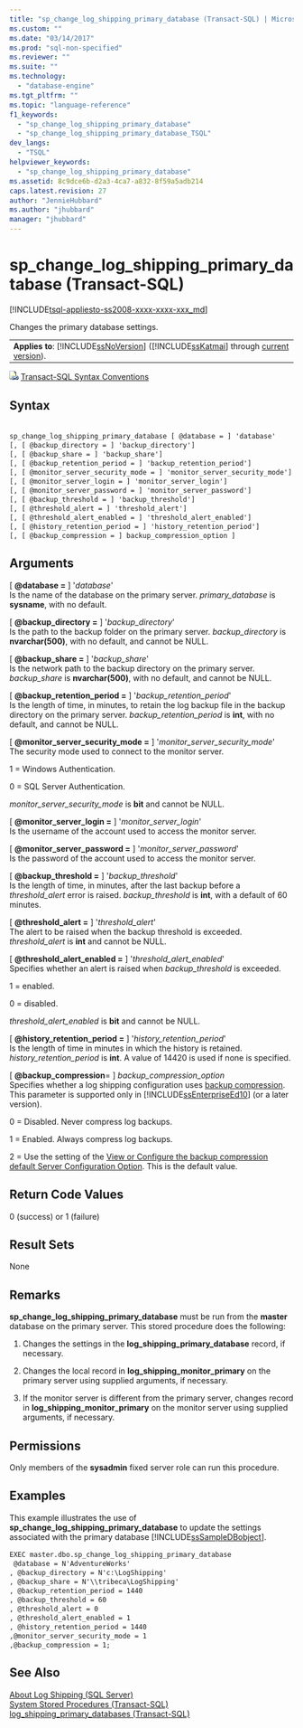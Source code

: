```yaml
---
title: "sp_change_log_shipping_primary_database (Transact-SQL) | Microsoft Docs"
ms.custom: ""
ms.date: "03/14/2017"
ms.prod: "sql-non-specified"
ms.reviewer: ""
ms.suite: ""
ms.technology: 
  - "database-engine"
ms.tgt_pltfrm: ""
ms.topic: "language-reference"
f1_keywords: 
  - "sp_change_log_shipping_primary_database"
  - "sp_change_log_shipping_primary_database_TSQL"
dev_langs: 
  - "TSQL"
helpviewer_keywords: 
  - "sp_change_log_shipping_primary_database"
ms.assetid: 8c9dce6b-d2a3-4ca7-a832-8f59a5adb214
caps.latest.revision: 27
author: "JennieHubbard"
ms.author: "jhubbard"
manager: "jhubbard"
---
```

# sp_change_log_shipping_primary_database (Transact-SQL)
[!INCLUDE[tsql-appliesto-ss2008-xxxx-xxxx-xxx_md](../../includes/tsql-appliesto-ss2008-xxxx-xxxx-xxx-md.md)]

  Changes the primary database settings.  
  
||  
|-|  
|**Applies to**: [!INCLUDE[ssNoVersion](../../includes/ssnoversion-md.md)] ([!INCLUDE[ssKatmai](../../includes/sskatmai-md.md)] through [current version](http://go.microsoft.com/fwlink/p/?LinkId=299658)).|  
  
 ![Topic link icon](../../database-engine/configure-windows/media/topic-link.gif "Topic link icon") [Transact-SQL Syntax Conventions](../../t-sql/language-elements/transact-sql-syntax-conventions-transact-sql.md)  
  
## Syntax  
  
```  
  
sp_change_log_shipping_primary_database [ @database = ] 'database'  
[, [ @backup_directory = ] 'backup_directory']   
[, [ @backup_share = ] 'backup_share']   
[, [ @backup_retention_period = ] 'backup_retention_period']  
[, [ @monitor_server_security_mode = ] 'monitor_server_security_mode']  
[, [ @monitor_server_login = ] 'monitor_server_login']  
[, [ @monitor_server_password = ] 'monitor_server_password']  
[, [ @backup_threshold = ] 'backup_threshold']   
[, [ @threshold_alert = ] 'threshold_alert']   
[, [ @threshold_alert_enabled = ] 'threshold_alert_enabled']   
[, [ @history_retention_period = ] 'history_retention_period']  
[, [ @backup_compression = ] backup_compression_option ]   
```  
  
## Arguments  
 [ **@database =** ] '*database*'  
 Is the name of the database on the primary server. *primary_database* is **sysname**, with no default.  
  
 [ **@backup_directory =** ] '*backup_directory*'  
 Is the path to the backup folder on the primary server. *backup_directory* is **nvarchar(500)**, with no default, and cannot be NULL.  
  
 [ **@backup_share =** ] '*backup_share*'  
 Is the network path to the backup directory on the primary server. *backup_share* is **nvarchar(500)**, with no default, and cannot be NULL.  
  
 [ **@backup_retention_period =** ] '*backup_retention_period*'  
 Is the length of time, in minutes, to retain the log backup file in the backup directory on the primary server. *backup_retention_period* is **int**, with no default, and cannot be NULL.  
  
 [ **@monitor_server_security_mode =** ] '*monitor_server_security_mode*'  
 The security mode used to connect to the monitor server.  
  
 1 = Windows Authentication.  
  
 0 = SQL Server Authentication.  
  
 *monitor_server_security_mode* is **bit** and cannot be NULL.  
  
 [ **@monitor_server_login =** ] '*monitor_server_login*'  
 Is the username of the account used to access the monitor server.  
  
 [ **@monitor_server_password =** ] '*monitor_server_password*'  
 Is the password of the account used to access the monitor server.  
  
 [ **@backup_threshold =** ] '*backup_threshold*'  
 Is the length of time, in minutes, after the last backup before a *threshold_alert* error is raised. *backup_threshold* is **int**, with a default of 60 minutes.  
  
 [ **@threshold_alert =** ] '*threshold_alert*'  
 The alert to be raised when the backup threshold is exceeded. *threshold_alert* is **int** and cannot be NULL.  
  
 [ **@threshold_alert_enabled =** ] '*threshold_alert_enabled*'  
 Specifies whether an alert is raised when *backup_threshold* is exceeded.  
  
 1 = enabled.  
  
 0 = disabled.  
  
 *threshold_alert_enabled* is **bit** and cannot be NULL.  
  
 [ **@history_retention_period =** ] '*history_retention_period*'  
 Is the length of time in minutes in which the history is retained. *history_retention_period* is **int**. A value of 14420 is used if none is specified.  
  
 [ **@backup_compression**= ] *backup_compression_option*  
 Specifies whether a log shipping configuration uses [backup compression](../../relational-databases/backup-restore/backup-compression-sql-server.md). This parameter is supported only in [!INCLUDE[ssEnterpriseEd10](../../includes/ssenterpriseed10-md.md)] (or a later version).  
  
 0 = Disabled. Never compress log backups.  
  
 1 = Enabled. Always compress log backups.  
  
 2 = Use the setting of the [View or Configure the backup compression default Server Configuration Option](../../database-engine/configure-windows/view-or-configure-the-backup-compression-default-server-configuration-option.md). This is the default value.  
  
## Return Code Values  
 0 (success) or 1 (failure)  
  
## Result Sets  
 None  
  
## Remarks  
 **sp_change_log_shipping_primary_database** must be run from the **master** database on the primary server. This stored procedure does the following:  
  
1.  Changes the settings in the **log_shipping_primary_database** record, if necessary.  
  
2.  Changes the local record in **log_shipping_monitor_primary** on the primary server using supplied arguments, if necessary.  
  
3.  If the monitor server is different from the primary server, changes record in **log_shipping_monitor_primary** on the monitor server using supplied arguments, if necessary.  
  
## Permissions  
 Only members of the **sysadmin** fixed server role can run this procedure.  
  
## Examples  
 This example illustrates the use of **sp_change_log_shipping_primary_database** to update the settings associated with the primary database [!INCLUDE[ssSampleDBobject](../../includes/sssampledbobject-md.md)].  
  
```  
EXEC master.dbo.sp_change_log_shipping_primary_database   
 @database = N'AdventureWorks'   
, @backup_directory = N'c:\LogShipping'   
, @backup_share = N'\\tribeca\LogShipping'   
, @backup_retention_period = 1440   
, @backup_threshold = 60   
, @threshold_alert = 0   
, @threshold_alert_enabled = 1   
, @history_retention_period = 1440   
,@monitor_server_security_mode = 1  
,@backup_compression = 1;  
```  
  
## See Also  
 [About Log Shipping &#40;SQL Server&#41;](../../database-engine/log-shipping/about-log-shipping-sql-server.md)   
 [System Stored Procedures &#40;Transact-SQL&#41;](../../relational-databases/system-stored-procedures/system-stored-procedures-transact-sql.md)   
 [log_shipping_primary_databases &#40;Transact-SQL&#41;](../../relational-databases/system-tables/log-shipping-primary-databases-transact-sql.md)  
  
  